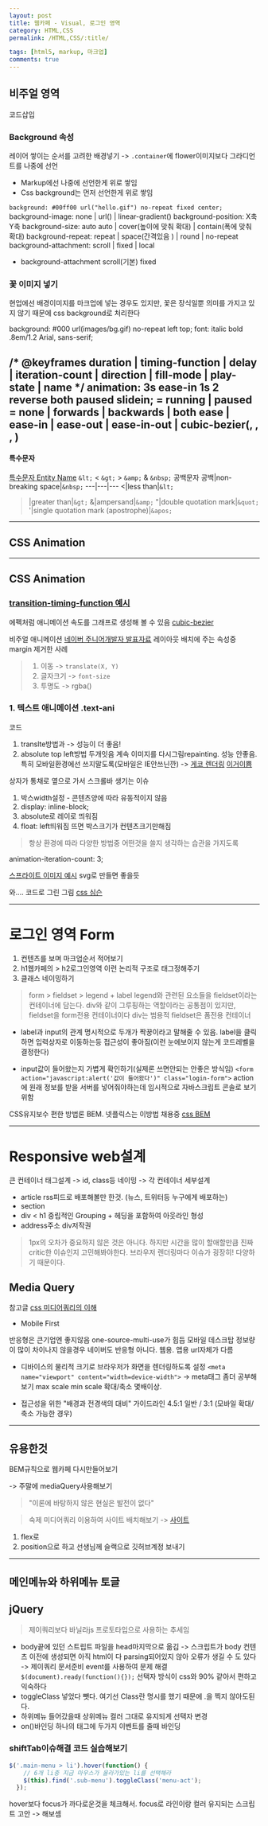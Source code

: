 ```yaml
---
layout: post
title: 웹카페 - Visual, 로그인 영역
category: HTML,CSS
permalink: /HTML,CSS/:title/

tags: [html5, markup, 마크업]
comments: true
---
```


## 비주얼 영역
코드삽입

### Background 속성
레이어 쌓이는 순서를 고려한 배경넣기 -> `.container`에 flower이미지보다 그라디언트를 나중에 선언
* Markup에선 나중에 선언한게 위로 쌓임
* Css background는 먼저 선언한게 위로 쌓임


`background: #00ff00 url("hello.gif") no-repeat fixed center; `
background-image: none | url() | linear-gradient()
background-position: X축 Y축
background-size: auto auto | cover(높이에 맞춰 확대) | contain(폭에 맞춰 확대)
background-repeat: repeat | space(간격있음                                                                                                                                                                                                                                                       ) | round | no-repeat
background-attachment: scroll | fixed | local

* background-attachment
scroll(기본) fixed

### 꽃 이미지 넣기
현업에선 배경이미지를 마크업에 넣는 경우도 있지만, 꽃은 장식일뿐 의미를 가지고 있지 않기 때문에 css background로 처리한다

background: #000 url(images/bg.gif) no-repeat left top;
font: italic bold .8em/1.2 Arial, sans-serif;

/* @keyframes duration | timing-function | delay |
iteration-count | direction | fill-mode | play-state | name */
animation: 3s ease-in 1s 2 reverse both paused slidein;
<single-animation-play-state> = running | paused
<single-animation-fill-mode> = none | forwards | backwards | both
ease | ease-in | ease-out | ease-in-out | cubic-bezier(<number>, <number>, <number>, <number>)
-----
#### 특수문자
[특수문자 Entity Name](https://www.w3schools.com/html/html_entities.asp)
`&lt;` <
`&gt;` >
`&amp;` &
`&nbsp;` 공백문자
공백|non-breaking space|`&nbsp;`
---|---|---
<|less than|`&lt;`
>|greater than|`&gt;`
&|ampersand|`&amp;`
"|double quotation mark|`&quot;`
'|single quotation mark (apostrophe)|`&apos;`

-----
## CSS Animation

---
## CSS Animation

### [transition-timing-function 예시](http://www.the-art-of-web.com/css/timing-function/)

에펙처럼 애니메이션 속도를 그래프로 생성해 볼 수 있음 [cubic-bezier](http://cubic-bezier.com/#.17,.67,.83,.67)


비주얼 애니메이션 [네이버 주니어개발자 발표자료](https://www.slideshare.net/wsconf/css-animation-wsconfseoul2017-vol2?qid=03751171-30ff-4317-a7d9-31f45a110931&v=&b=&from_search=2)
레이아웃 배치에 주는 속성중 margin 제거한 사례


>1. 이동 -> `translate(X, Y)`
>2. 글자크기 -> `font-size`
>3. 투명도 -> rgba()

### 1. 텍스트 애니메이션  .text-ani

코드

1. translte방법과 -> 성능이 더 좋음!
2. absolute top left방법 두개잇음
계속 이미지를 다시그림repainting. 성능 안좋음. 특히 모바일환경에선 쓰지말도록(모바일은 IE안쓰닌깐)
-> [게코 렌더링](https://www.youtube.com/watch?v=ZTnIxIA5KGw)
[이거이쁨](https://codepen.io/sergiompereira/pen/dqvwJ?q=text+shadow+animation&limit=all&type=type-pens)

상자가 통채로 옆으로 가서 스크롤바 생기는 이슈
1. 박스width설정 - 콘텐츠양에 따라 유동적이지 않음
2. display: inline-block;
3. absolute로 레이로 띄워짐
4. float: left띄워짐 뜨면 박스크기가 컨텐츠크기만해짐
>항상 환경에 따라 다양한 방법중 어떤것을 쓸지 생각하는 습관을 가지도록

animation-iteration-count: 3;

[스프라이트 이미지 예시](https://codepen.io/simurai/pen/tukwj)
svg로 만들면 좋을듯

와.... 코드로 그린 그림 [css 심슨](https://pattle.github.io/simpsons-in-css/)

------
# 로그인 영역 Form
1. 컨텐츠를 보며 마크업순서 적어보기
2. h1웹카페의 > h2로그인영역 이런 논리적 구조로 태그정해주기
3. 클래스 네이밍하기

>form > fieldset > legend + label
legend와 관련된 요소들을 fieldset이라는 컨테이너에 담는다.
div와 같이 그루핑하는 역할이라는 공통점이 있지만, fieldset을 form전용 컨테이너이다
div는 범용적 fieldset은 폼전용 컨테이너

* label과 input의 관계
명시적으로 두개가 짝꿍이라고 말해줄 수 있음. label을 클릭하면 입력상자로 이동하는등 접근성이 좋아짐(이런 눈에보이지 않는게 코드레벨을 결정한다)


* input값이 들어왔는지 가볍게 확인하기(실제론 쓰면안되는 안좋은 방식임)
`<form action="javascript:alert('값이 들어왔다')" class="login-form">` action에 원래 정보를 받을 서버를 넣어줘야하는데 임시적으로 자바스크립트 콘솔로 보기위함


CSS유지보수 편한 방법론 BEM. 넷플릭스는 이방법 채용중 [css BEM](http://wit.nts-corp.com/2015/04/16/3538)

------
# Responsive web설계
큰 컨테이너 태그설계 -> id, class등 네이밍 -> 각 컨테이너 세부설계
* article rss피드로 배포해볼만 한것. (뉴스, 트위터등 누구에게 배포하는)
* section
* div < h1 중립적인 Grouping + 헤딩을 포함하여 아웃라인 형성
* address주소 div저작권

>1px의 오차가 중요하지 않은 것은 아니다. 하지만 시간을 많이 할애할만큼 진짜 critic한 이슈인지 고민해봐야한다. 브라우저 렌더링마다 이슈가 굉장히! 다양하기 때문이다.

## Media Query
참고글 [css 미디어쿼리의 이해](http://naradesign.net/wp/2012/05/30/1823/)

* Mobile First

반응형은 큰기업엔 좋지않음 one-source-multi-use가 힘듬
모바일 데스크탑 정보량이 많이 차이나지 않을경우
네이버도 반응형 아니다. 웹용. 앱용 url자체가 다름

* 디바이스의 물리적 크기로 브라우저가 화면을 렌더링하도록 설정
`<meta name="viewport" content="width=device-width">`
-> meta태그 좀더 공부해보기
max scale min scale 확대/축소 몇배이상.

* 접근성을 위한 "배경과 전경색의 대비" 가이드라인
4.5:1 일반 / 3:1 (모바일 확대/축소 가능한 경우)

------
## 유용한것

BEM규칙으로 웹카페 다시만들어보기


-> 주말에 mediaQuery사용해보기
>"이론에 바탕하지 않은 현실은 발전이 없다"

>숙제 미디어쿼리 이용하여 사이트 배치해보기 -> [사이트](https://seulbinim.github.io/)
1. flex로
2. position으로
하고 선생님께 슬랙으로 깃허브계정 보내기


----

## 메인메뉴와 하위메뉴 토글
## jQuery
>제이쿼리보다 바닐라js 프로토타입으로 사용하는 추세임
* body끝에 있던 스트립트 파일을 head마지막으로 옮김
-> 스크립트가 body 컨텐츠 이전에 생성되면 아직 html이 다 parsing되어있지 않아 오류가 생길 수 도 있다
-> 제이쿼리 문서준비 event를 사용하여 문제 해결 `$(document).ready(function(){});`
선택자 방식이 css와 90% 같아서 편하고 익숙하다
* toggleClass 넣었다 뺏다. 여기선 Class란 명시를 했기 때문에 .을 찍지 않아도된다.
* 하위메뉴 들어갔을때 상위메뉴 컬러 그대로 유지되게 선택자 변경
* on()바인딩 하나의 태그에 두가지 이벤트를 줄때 바인딩

### shiftTab이슈해결 코드 실습해보기
```javascript
$('.main-menu > li').hover(function() {
    // 6개 li중 지금 마우스가 올라가있는 li를 선택해라
    $(this).find('.sub-menu').toggleClass('menu-act');
  });
```
hover보다 focus가 까다로운것을 체크해서. focus로 라인이랑 컬러 유지되는 스크립트 고안 -> 해보셈
